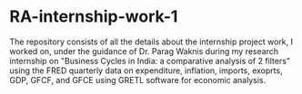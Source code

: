 # RA-internship-work-1
The repository consists of all the details about the internship project work, I worked on, under the guidance of Dr. Parag Waknis during my research internship on "Business Cycles in India: a comparative analysis of 2 filters" using the FRED quarterly data on expenditure, inflation, imports, exoprts, GDP, GFCF, and GFCE using GRETL software for economic analysis. 

